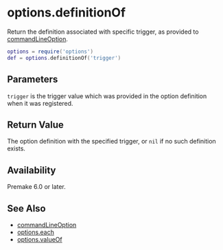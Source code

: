 # options.definitionOf

Return the definition associated with specific trigger, as provided to [commandLineOption](commandLineOption.md).


```lua
options = require('options')
def = options.definitionOf('trigger')
```

## Parameters

`trigger` is the trigger value which was provided in the option definition when it was registered.

## Return Value

The option definition with the specified trigger, or `nil` if no such definition exists.

## Availability

Premake 6.0 or later.

## See Also

* [commandLineOption](commandLineOption.md)
* [options.each](options.each.md)
* [options.valueOf](options.valueOf.md)

